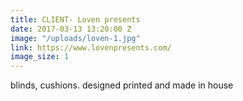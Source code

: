 ```yaml
---
title: CLIENT- Loven presents
date: 2017-03-13 13:20:00 Z
image: "/uploads/loven-1.jpg"
link: https://www.lovenpresents.com/
image_size: 1
---
```


blinds, cushions. designed printed and made in house